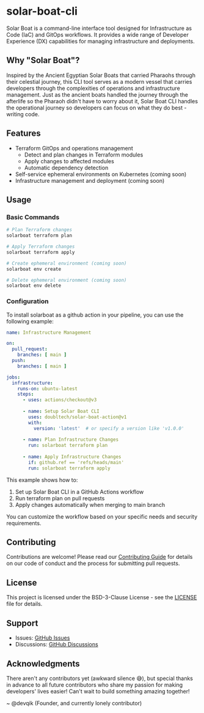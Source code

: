 # solar-boat-cli

Solar Boat is a command-line interface tool designed for Infrastructure as Code (IaC) and GitOps workflows. It provides a wide range of Developer Experience (DX) capabilities for managing infrastructure and deployments.

## Why "Solar Boat"?

Inspired by the Ancient Egyptian Solar Boats that carried Pharaohs through their celestial journey, this CLI tool serves as a modern vessel that carries developers through the complexities of operations and infrastructure management. Just as the ancient boats handled the journey through the afterlife so the Pharaoh didn't have to worry about it, Solar Boat CLI handles the operational journey so developers can focus on what they do best - writing code.

## Features

- Terraform GitOps and operations management
  - Detect and plan changes in Terraform modules
  - Apply changes to affected modules
  - Automatic dependency detection
- Self-service ephemeral environments on Kubernetes (coming soon)
- Infrastructure management and deployment (coming soon)

## Usage

### Basic Commands

```bash
# Plan Terraform changes
solarboat terraform plan

# Apply Terraform changes
solarboat terraform apply

# Create ephemeral environment (coming soon)
solarboat env create

# Delete ephemeral environment (coming soon)
solarboat env delete
```

### Configuration

To install solarboat as a github action in your pipeline, you can use the following example:

```yaml
name: Infrastructure Management

on:
  pull_request:
    branches: [ main ]
  push:
    branches: [ main ]

jobs:
  infrastructure:
    runs-on: ubuntu-latest
    steps:
      - uses: actions/checkout@v3
      
      - name: Setup Solar Boat CLI
        uses: doubltech/solar-boat-action@v1
        with:
          version: 'latest'  # or specify a version like 'v1.0.0'
          
      - name: Plan Infrastructure Changes
        run: solarboat terraform plan
        
      - name: Apply Infrastructure Changes
        if: github.ref == 'refs/heads/main'
        run: solarboat terraform apply
```

This example shows how to:
1. Set up Solar Boat CLI in a GitHub Actions workflow
2. Run terraform plan on pull requests
3. Apply changes automatically when merging to main branch

You can customize the workflow based on your specific needs and security requirements.

## Contributing

Contributions are welcome! Please read our [Contributing Guide](CONTRIBUTING.md) for details on our code of conduct and the process for submitting pull requests.

## License

This project is licensed under the BSD-3-Clause License - see the [LICENSE](LICENSE) file for details.

## Support

- Issues: [GitHub Issues](https://github.com/doubltech/solar-boat-cli/issues)
- Discussions: [GitHub Discussions](https://github.com/doubltech/solar-boat-cli/discussions)

## Acknowledgments

There aren't any contributors yet (awkward silence 😅), but special thanks in advance to all future contributors who share my passion for making developers' lives easier! Can't wait to build something amazing together!

~ @devqik (Founder, and currently lonely contributor)
